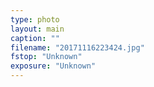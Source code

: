 ```yaml
---
type: photo
layout: main
caption: ""
filename: "20171116223424.jpg"
fstop: "Unknown"
exposure: "Unknown"
---
```

